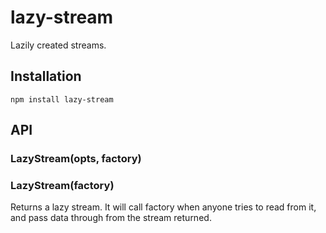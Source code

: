 # lazy-stream

  Lazily created streams.

## Installation

    npm install lazy-stream

## API
### LazyStream(opts, factory)
### LazyStream(factory)

  Returns a lazy stream.
  It will call factory when anyone tries to read from it, and pass data through from the stream returned.

